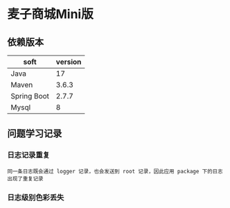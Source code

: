 # 麦子商城Mini版

## 依赖版本

| soft        | version |
|-------------|---------|
| Java        | 17      |
| Maven       | 3.6.3   |
| Spring Boot | 2.7.7   |
| Mysql       | 8       |


## 问题学习记录
### 日志记录重复
```
同一条日志既会通过 logger 记录，也会发送到 root 记录，因此应用 package 下的日志出现了重复记录
```
### 日志级别色彩丢失
```

```